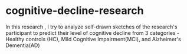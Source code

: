 # cognitive-decline-research
In this research , I try to analyze self-drawn sketches of the research's participant to predict their level of cognitive decline from 3 categories - Healthy controls (HC), Mild Cognitive Impairment(MCI), and Alzheimer's Dementia(AD)

